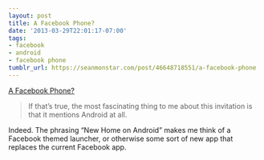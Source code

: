 ```yaml
---
layout: post
title: A Facebook Phone?
date: '2013-03-29T22:01:17-07:00'
tags:
- facebook
- android
- facebook phone
tumblr_url: https://seanmonstar.com/post/46648718551/a-facebook-phone
---
```

[A Facebook Phone?](http://www.johnsherrod.net/post/46575611898/a-facebook-phone)  

> If that’s true, the most fascinating thing to me about this invitation is that it mentions Android at all.

Indeed. The phrasing “New Home on Android” makes me think of a Facebook themed launcher, or otherwise some sort of new app that replaces the current Facebook app.

